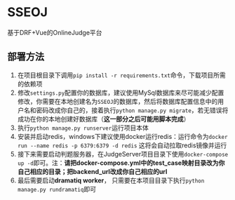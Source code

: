 # SSEOJ
基于DRF+Vue的OnlineJudge平台

## 部署方法
1. 在项目根目录下调用`pip install -r requirements.txt`命令，下载项目所需的依赖项
2. 修改`settings.py`配置你的数据库，建议使用MySql数据库来尽可能减少配置修改，你需要在本地创建名为`SSEOJ`的数据库，然后将数据库配置信息中的用户名和密码改成你自己的，接着执行`python manage.py migrate`，若无错误将成功在你的本地创建好数据库（**这一部分之后可能用脚本完成**）
3. 执行`python manage.py runserver`运行项目本体
4. 安装并启动redis，windows下建议使用docker运行redis：运行命令为`docker run --name redis -p 6379:6379 -d redis`
这将会自动拉取redis镜像并运行
5. 接下来需要启动判题服务器，在JudgeServer项目目录下使用`docker-compose up -d`即可。注：**请把docker-compose.yml中的test_case映射目录改为你自己相应的目录；把backend_url改成你自己相应的url**
6. 最后需要启动**dramatiq worker**， 只需要在本项目目录下执行`python manage.py rundramatiq`即可

